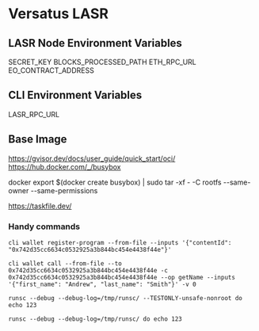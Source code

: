 # Versatus LASR

## LASR Node Environment Variables

SECRET_KEY
BLOCKS_PROCESSED_PATH
ETH_RPC_URL
EO_CONTRACT_ADDRESS

## CLI Environment Variables

LASR_RPC_URL

## Base Image

https://gvisor.dev/docs/user_guide/quick_start/oci/
https://hub.docker.com/_/busybox

docker export $(docker create busybox) | sudo tar -xf - -C rootfs --same-owner --same-permissions

https://taskfile.dev/

### Handy commands 

`cli wallet register-program --from-file --inputs '{"contentId": "0x742d35cc6634c0532925a3b844bc454e4438f44e"}'`

`cli wallet call --from-file --to 0x742d35cc6634c0532925a3b844bc454e4438f44e -c 0x742d35cc6634c0532925a3b844bc454e4438f44e --op getName --inputs '{"first_name": "Andrew", "last_name": "Smith"}' -v 0`

`runsc --debug --debug-log=/tmp/runsc/ --TESTONLY-unsafe-nonroot do echo 123`

`runsc --debug --debug-log=/tmp/runsc/ do echo 123`